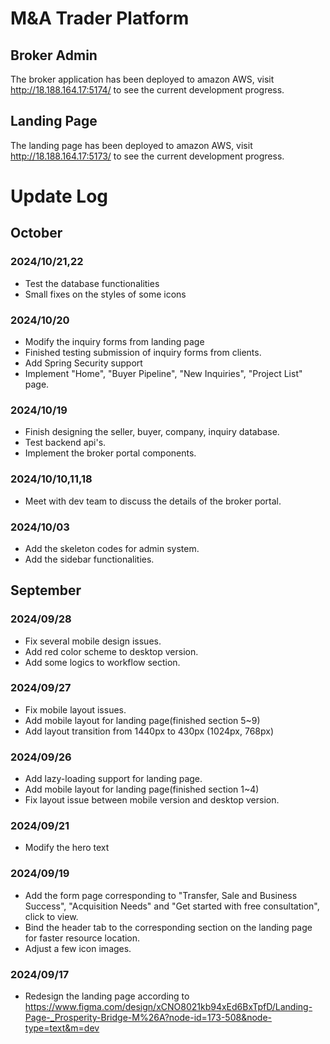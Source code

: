 # M&A Trader Platform

## Broker Admin 

The broker application has been deployed to amazon AWS, visit http://18.188.164.17:5174/ to see the current development progress.



## Landing Page

The landing page has been deployed to amazon AWS, visit http://18.188.164.17:5173/ to see the current development progress.





# Update Log

## October

### 2024/10/21,22

- Test the database functionalities
- Small fixes on the styles of some icons



### 2024/10/20

- Modify the inquiry forms from landing page
- Finished testing submission of inquiry forms from clients.
- Add Spring Security support
- Implement "Home", "Buyer Pipeline", "New Inquiries", "Project List" page.



### 2024/10/19

- Finish designing the seller, buyer, company, inquiry database.
- Test backend api's.
- Implement the broker portal components.



### 2024/10/10,11,18

- Meet with dev team to discuss the details of the broker portal.



### 2024/10/03

- Add the skeleton codes for admin system.
- Add the sidebar functionalities.



## September

### 2024/09/28

- Fix several mobile design issues.
- Add red color scheme to desktop version.
- Add some logics to workflow section.



### 2024/09/27

- Fix mobile layout issues.
- Add mobile layout for landing page(finished section 5~9)
- Add layout transition from 1440px to 430px (1024px, 768px)



### 2024/09/26

- Add lazy-loading support for landing page.
- Add mobile layout for landing page(finished section 1~4)
- Fix layout issue between mobile version and desktop version.





### 2024/09/21

- Modify the hero text



### 2024/09/19

- Add the form page corresponding to "Transfer, Sale and Business Success", "Acquisition Needs" and "Get started with free consultation", click to view.
- Bind the header tab to the corresponding section on the landing page for faster resource location.
- Adjust a few icon images.



### 2024/09/17

- Redesign the landing page according to https://www.figma.com/design/xCNO8021kb94xEd6BxTpfD/Landing-Page-_Prosperity-Bridge-M%26A?node-id=173-508&node-type=text&m=dev

